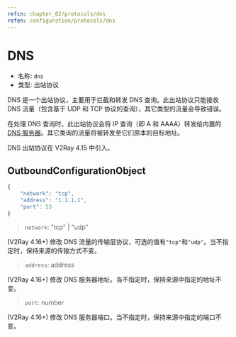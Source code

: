 ```yaml
---
refcn: chapter_02/protocols/dns
refen: configuration/protocols/dns
---
```


# DNS

* 名称: `dns`
* 类型: 出站协议

DNS 是一个出站协议，主要用于拦截和转发 DNS 查询。此出站协议只能接收 DNS 流量（包含基于 UDP 和 TCP 协议的查询），其它类型的流量会导致错误。

在处理 DNS 查询时，此出站协议会将 IP 查询（即 A 和 AAAA）转发给内置的 [DNS 服务器](../04_dns.md)。其它类询的流量将被转发至它们原本的目标地址。

DNS 出站协议在 V2Ray 4.15 中引入。

## OutboundConfigurationObject

```javascript
{
    "network": "tcp",
    "address": "1.1.1.1",
    "port": 53
}
```

> `network`: "tcp" | "udp"

(V2Ray 4.16+) 修改 DNS 流量的传输层协议，可选的值有`"tcp"`和`"udp"`。当不指定时，保持来源的传输方式不变。

> `address`: address

(V2Ray 4.16+) 修改 DNS 服务器地址。当不指定时，保持来源中指定的地址不变。

> `port`: number

(V2Ray 4.16+) 修改 DNS 服务器端口。当不指定时，保持来源中指定的端口不变。
